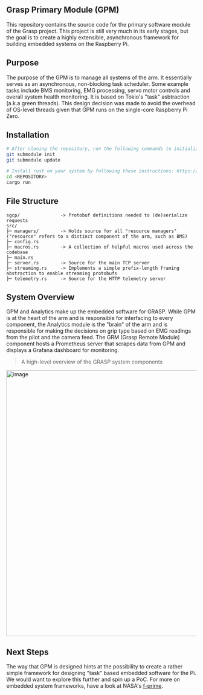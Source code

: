 ## Grasp Primary Module (GPM)
This repository contains the source code for the primary software module of the Grasp project. This project is still very much in its early stages, but the goal is to create a highly extensible, asynchronous framework for building embedded systems on the Raspberry Pi.

## Purpose
The purpose of the GPM is to manage all systems of the arm. It essentially serves as an asynchronous, non-blocking task scheduler. Some example tasks include BMS monitoring, EMG processing, servo motor controls and overall system health monitoring. It is based on Tokio's "task" asbtraction (a.k.a green threads). This design decision was made to avoid the overhead of OS-level threads given that GPM runs on the single-core Raspberry Pi Zero.

## Installation
```bash
# After cloning the repository, run the following commands to initialize the `sgcp` submodule
git submodule init
git submodule update

# Install rust on your system by following these instructions: https://www.rust-lang.org/tools/install
cd <REPOSITORY>
cargo run
```
## File Structure
```
sgcp/               -> Protobuf definitions needed to (de)serialize requests
src/                
├─ managers/        -> Holds source for all "resource managers" ("resource" refers to a distinct component of the arm, such as BMS)
├─ config.rs       
├─ macros.rs        -> A collection of helpful macros used across the codebase
├─ main.rs          
├─ server.rs        -> Source for the main TCP server
├─ streaming.rs     -> Implements a simple prefix-length framing abstraction to enable streaming protobufs
├─ telemetry.rs     -> Source for the HTTP telemetry server       
```

## System Overview
GPM and Analytics make up the embedded software for GRASP. While GPM is at the heart of the arm and is responsible for interfacing to every component, the Analytics module is the "brain" of the arm and is responsible for making the decisions on grip type based on EMG readings from the pilot and the camera feed. The GRM (Grasp Remote Module) component hosts a Prometheus server that scrapes data from GPM and displays a Grafana dashboard for monitoring.

> A high-level overview of the GRASP system components
<p align="left">
  <img width="703" alt="image" src="https://github.com/user-attachments/assets/5e40bb3e-f838-440a-9d8c-5f6db26e568f">
</p>

## Next Steps
The way that GPM is designed hints at the possibility to create a rather simple framework for designing "task" based embedded software for the Pi. We would want to explore this further and spin up a PoC. For more on embedded system frameworks, have a look at NASA's [f-prime](https://github.com/nasa/fprime).
